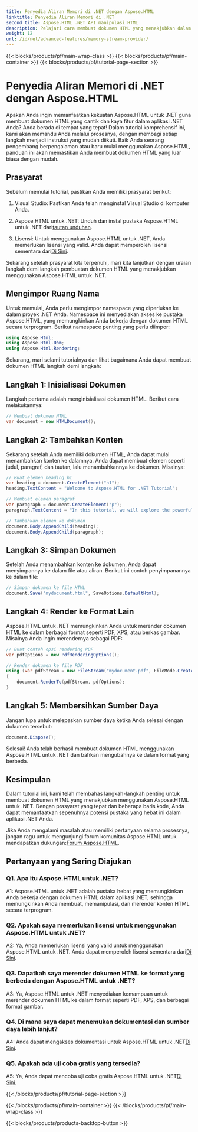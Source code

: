 ```yaml
---
title: Penyedia Aliran Memori di .NET dengan Aspose.HTML
linktitle: Penyedia Aliran Memori di .NET
second_title: Aspose.HTML .NET API manipulasi HTML
description: Pelajari cara membuat dokumen HTML yang menakjubkan dalam .NET dengan Aspose.HTML. Ikuti tutorial langkah demi langkah kami dan dapatkan kekuatan manipulasi HTML.
weight: 12
url: /id/net/advanced-features/memory-stream-provider/
---
```


{{< blocks/products/pf/main-wrap-class >}}
{{< blocks/products/pf/main-container >}}
{{< blocks/products/pf/tutorial-page-section >}}

# Penyedia Aliran Memori di .NET dengan Aspose.HTML


Apakah Anda ingin memanfaatkan kekuatan Aspose.HTML untuk .NET guna membuat dokumen HTML yang cantik dan kaya fitur dalam aplikasi .NET Anda? Anda berada di tempat yang tepat! Dalam tutorial komprehensif ini, kami akan memandu Anda melalui prosesnya, dengan membagi setiap langkah menjadi instruksi yang mudah diikuti. Baik Anda seorang pengembang berpengalaman atau baru mulai menggunakan Aspose.HTML, panduan ini akan memastikan Anda membuat dokumen HTML yang luar biasa dengan mudah.

## Prasyarat

Sebelum memulai tutorial, pastikan Anda memiliki prasyarat berikut:

1. Visual Studio: Pastikan Anda telah menginstal Visual Studio di komputer Anda.

2.  Aspose.HTML untuk .NET: Unduh dan instal pustaka Aspose.HTML untuk .NET dari[tautan unduhan](https://releases.aspose.com/html/net/).

3.  Lisensi: Untuk menggunakan Aspose.HTML untuk .NET, Anda memerlukan lisensi yang valid. Anda dapat memperoleh lisensi sementara dari[Di Sini](https://purchase.aspose.com/temporary-license/).

Sekarang setelah prasyarat kita terpenuhi, mari kita lanjutkan dengan uraian langkah demi langkah pembuatan dokumen HTML yang menakjubkan menggunakan Aspose.HTML untuk .NET.

## Mengimpor Ruang Nama

Untuk memulai, Anda perlu mengimpor namespace yang diperlukan ke dalam proyek .NET Anda. Namespace ini menyediakan akses ke pustaka Aspose.HTML, yang memungkinkan Anda bekerja dengan dokumen HTML secara terprogram. Berikut namespace penting yang perlu diimpor:

```csharp
using Aspose.Html;
using Aspose.Html.Dom;
using Aspose.Html.Rendering;
```

Sekarang, mari selami tutorialnya dan lihat bagaimana Anda dapat membuat dokumen HTML langkah demi langkah:

## Langkah 1: Inisialisasi Dokumen

Langkah pertama adalah menginisialisasi dokumen HTML. Berikut cara melakukannya:

```csharp
// Membuat dokumen HTML
var document = new HTMLDocument();
```

## Langkah 2: Tambahkan Konten

Sekarang setelah Anda memiliki dokumen HTML, Anda dapat mulai menambahkan konten ke dalamnya. Anda dapat membuat elemen seperti judul, paragraf, dan tautan, lalu menambahkannya ke dokumen. Misalnya:

```csharp
// Buat elemen heading h1
var heading = document.CreateElement("h1");
heading.TextContent = "Welcome to Aspose.HTML for .NET Tutorial";

// Membuat elemen paragraf
var paragraph = document.CreateElement("p");
paragraph.TextContent = "In this tutorial, we will explore the powerful features of Aspose.HTML for .NET.";

// Tambahkan elemen ke dokumen
document.Body.AppendChild(heading);
document.Body.AppendChild(paragraph);
```

## Langkah 3: Simpan Dokumen

Setelah Anda menambahkan konten ke dokumen, Anda dapat menyimpannya ke dalam file atau aliran. Berikut ini contoh penyimpanannya ke dalam file:

```csharp
// Simpan dokumen ke file HTML
document.Save("mydocument.html", SaveOptions.DefaultHtml);
```

## Langkah 4: Render ke Format Lain

Aspose.HTML untuk .NET memungkinkan Anda untuk merender dokumen HTML ke dalam berbagai format seperti PDF, XPS, atau berkas gambar. Misalnya Anda ingin merendernya sebagai PDF:

```csharp
// Buat contoh opsi rendering PDF
var pdfOptions = new PdfRenderingOptions();

// Render dokumen ke file PDF
using (var pdfStream = new FileStream("mydocument.pdf", FileMode.Create))
{
    document.RenderTo(pdfStream, pdfOptions);
}
```

## Langkah 5: Membersihkan Sumber Daya

Jangan lupa untuk melepaskan sumber daya ketika Anda selesai dengan dokumen tersebut:

```csharp
document.Dispose();
```

Selesai! Anda telah berhasil membuat dokumen HTML menggunakan Aspose.HTML untuk .NET dan bahkan mengubahnya ke dalam format yang berbeda.

## Kesimpulan

Dalam tutorial ini, kami telah membahas langkah-langkah penting untuk membuat dokumen HTML yang menakjubkan menggunakan Aspose.HTML untuk .NET. Dengan prasyarat yang tepat dan beberapa baris kode, Anda dapat memanfaatkan sepenuhnya potensi pustaka yang hebat ini dalam aplikasi .NET Anda.

 Jika Anda mengalami masalah atau memiliki pertanyaan selama prosesnya, jangan ragu untuk mengunjungi forum komunitas Aspose.HTML untuk mendapatkan dukungan:[Forum Aspose.HTML](https://forum.aspose.com/).

## Pertanyaan yang Sering Diajukan

### Q1. Apa itu Aspose.HTML untuk .NET?

A1: Aspose.HTML untuk .NET adalah pustaka hebat yang memungkinkan Anda bekerja dengan dokumen HTML dalam aplikasi .NET, sehingga memungkinkan Anda membuat, memanipulasi, dan merender konten HTML secara terprogram.

### Q2. Apakah saya memerlukan lisensi untuk menggunakan Aspose.HTML untuk .NET?

 A2: Ya, Anda memerlukan lisensi yang valid untuk menggunakan Aspose.HTML untuk .NET. Anda dapat memperoleh lisensi sementara dari[Di Sini](https://purchase.aspose.com/temporary-license/).

### Q3. Dapatkah saya merender dokumen HTML ke format yang berbeda dengan Aspose.HTML untuk .NET?

A3: Ya, Aspose.HTML untuk .NET menyediakan kemampuan untuk merender dokumen HTML ke dalam format seperti PDF, XPS, dan berbagai format gambar.

### Q4. Di mana saya dapat menemukan dokumentasi dan sumber daya lebih lanjut?

 A4: Anda dapat mengakses dokumentasi untuk Aspose.HTML untuk .NET[Di Sini](https://reference.aspose.com/html/net/).

### Q5. Apakah ada uji coba gratis yang tersedia?

 A5: Ya, Anda dapat mencoba uji coba gratis Aspose.HTML untuk .NET[Di Sini](https://releases.aspose.com/).

{{< /blocks/products/pf/tutorial-page-section >}}

{{< /blocks/products/pf/main-container >}}
{{< /blocks/products/pf/main-wrap-class >}}

{{< blocks/products/products-backtop-button >}}
